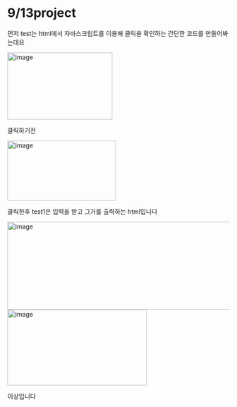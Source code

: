 # 9/13project
먼저 test는 html에서 자바스크립트를 이용해 클릭을 확인하는 간단한 코드를 만들어봐는데요 

<img width="238" height="152" alt="image" src="https://github.com/user-attachments/assets/b9e8cd9a-d2ef-42d4-a376-7a9bda339c60" />

클릭하기전

<img width="246" height="136" alt="image" src="https://github.com/user-attachments/assets/4ee50db2-4ba8-40f8-bbe5-d64518fc39bd" />

클릭한후
test1은 입력을 받고 그거를 출력하는 html입니다

<img width="506" height="199" alt="image" src="https://github.com/user-attachments/assets/6485c0d0-c569-48fc-b396-1ab414a2262b" />


<img width="316" height="172" alt="image" src="https://github.com/user-attachments/assets/ea6cadb7-ba72-45af-ba8e-639211c71af3" />


이상입니다
